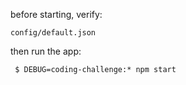 before starting, verify:

    config/default.json

then run the app:

     $ DEBUG=coding-challenge:* npm start
